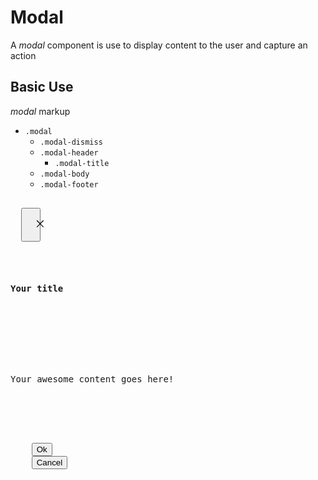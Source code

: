 # Modal

A _modal_ component is use to display content to the user and capture an action

## Basic Use

_modal_ markup

- `.modal`
  - `.modal-dismiss`
  - `.modal-header`
    - `.modal-title`
  - `.modal-body`
  - `.modal-footer`

<snippeter>
<pre>
<div class="modal">
  <button class="modal-dismiss">
    <svg viewbox="0 0 24 24" class="icon">
      <path d="M20.71,4.71,13.41,12l7.3,7.29a1,1,0,0,1,0,1.42,1,1,0,0,1-1.42,0L12,13.41l-7.29,7.3a1,1,0,0,1-1.42,0,1,1,0,0,1,0-1.42L10.59,12,3.29,4.71A1,1,0,0,1,4.71,3.29L12,10.59l7.29-7.3a1,1,0,1,1,1.42,1.42Z"></path>
    </svg>
  </button>
  <div class="modal-header">
    <h4 class="modal-title">Your title</h4>
  </div>
  <div class="modal-body">
    <p>Your awesome content goes here!</p>
  </div>
  <div class="modal-footer">
    <button href="#" class="button">Ok</button>
    <button href="#" class="button shadow-no">Cancel</button>
  </div>
</div>
</pre>
</snippeter>
